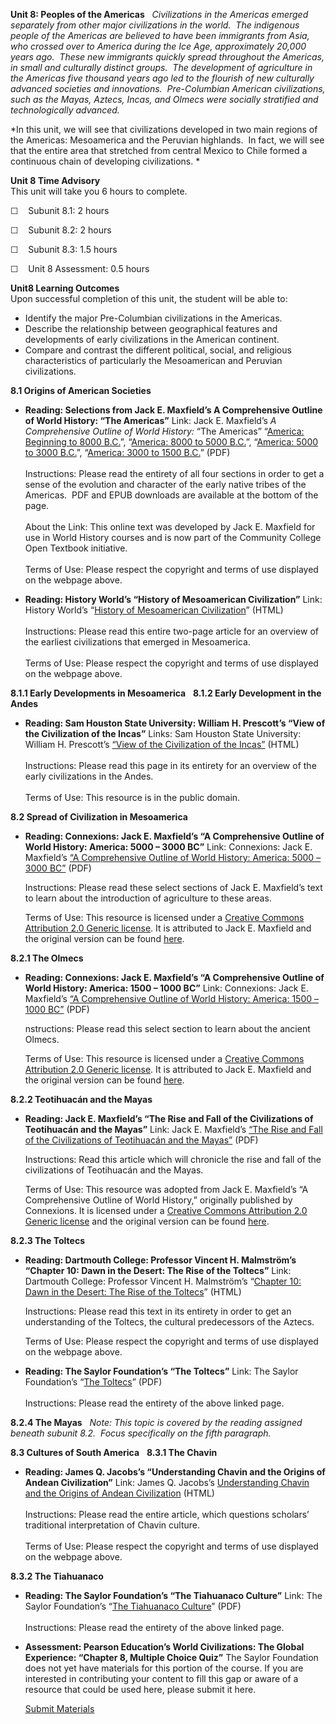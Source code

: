 **Unit 8: Peoples of the Americas** <span id="8"></span> 
*Civilizations in the Americas emerged separately from other major
civilizations in the world.  The indigenous people of the Americas are
believed to have been immigrants from Asia, who crossed over to America
during the Ice Age, approximately 20,000 years ago.  These new
immigrants quickly spread throughout the Americas, in small and
culturally distinct groups.  The development of agriculture in the
Americas five thousand years ago led to the flourish of new culturally
advanced societies and innovations.  Pre-Columbian American
civilizations, such as the Mayas, Aztecs, Incas, and Olmecs were
socially stratified and technologically advanced.*  
  
 *In this unit, we will see that civilizations developed in two main
regions of the Americas: Mesoamerica and the Peruvian highlands.  In
fact, we will see that the entire area that stretched from central
Mexico to Chile formed a continuous chain of developing civilizations. *

**Unit 8 Time Advisory**  
This unit will take you 6 hours to complete.  
  
 ☐    Subunit 8.1: 2 hours  
  
 ☐    Subunit 8.2: 2 hours  
  
 ☐    Subunit 8.3: 1.5 hours  
  
 ☐    Unit 8 Assessment: 0.5 hours

**Unit8 Learning Outcomes**  
Upon successful completion of this unit, the student will be able to:
-   Identify the major Pre-Columbian civilizations in the Americas.
-   Describe the relationship between geographical features and
    developments of early civilizations in the American continent.
-   Compare and contrast the different political, social, and religious
    characteristics of particularly the Mesoamerican and Peruvian
    civilizations.

**8.1 Origins of American Societies** <span id="8.1"></span> 
-   **Reading: Selections from Jack E. Maxfield’s A Comprehensive
    Outline of World History: “The Americas”**
    Link: Jack E. Maxfield’s *A Comprehensive Outline of World History:*
    “The Americas” “[America: Beginning to 8000
    B.C.](https://resources.saylor.org/wwwresources/archived/site/wp-content/uploads/2011/09/America_-Beginning-to-8000-B.C..pdf)”,
    “[America: 8000 to 5000
    B.C.](https://resources.saylor.org/wwwresources/archived/site/wp-content/uploads/2011/09/America_-8000-to-5000-B.C..pdf)”,
    “[America: 5000 to 3000
    B.C.](https://resources.saylor.org/wwwresources/archived/site/wp-content/uploads/2011/09/America_-5000-to-3000-B.C..pdf)”,
    “[America: 3000 to 1500
    B.C.](https://resources.saylor.org/wwwresources/archived/site/wp-content/uploads/2011/09/America_-3000-to-1500-B.C..pdf)”
    (PDF)  
        
     Instructions: Please read the entirety of all four sections in
    order to get a sense of the evolution and character of the early
    native tribes of the Americas.  PDF and EPUB downloads are available
    at the bottom of the page.  
        
     About the Link: This online text was developed by Jack E. Maxfield
    for use in World History courses and is now part of the Community
    College Open Textbook initiative.  
        
     Terms of Use: Please respect the copyright and terms of use
    displayed on the webpage above.

-   **Reading: History World’s “History of Mesoamerican Civilization”**
    Link: History World’s “[History of Mesoamerican
    Civilization](http://www.historyworld.net/wrldhis/PlainTextHistories.asp?historyid=ab58)”
    (HTML)  
        
     Instructions: Please read this entire two-page article for an
    overview of the earliest civilizations that emerged in
    Mesoamerica.  
        
     Terms of Use: Please respect the copyright and terms of use
    displayed on the webpage above.

**8.1.1 Early Developments in Mesoamerica** <span id="8.1.1"></span> 
**8.1.2 Early Development in the Andes** <span id="8.1.2"></span> 
-   **Reading: Sam Houston State University: William H. Prescott’s “View
    of the Civilization of the Incas”**
    Links: Sam Houston State University: William H. Prescott’s [“View of
    the Civilization of the
    Incas”](http://resources.saylor.org.s3.amazonaws.com/HIST/HIST101/HIST101-8.1.2-ViewOfTheCivilizationOfTheIncas-PD_files/HIST101-8.1.2-ViewOfTheCivilizationOfTheIncas-PD.htm)
    (HTML)  
        
     Instructions: Please read this page in its entirety for an overview
    of the early civilizations in the Andes.  
        
     Terms of Use: This resource is in the public domain.

**8.2 Spread of Civilization in Mesoamerica** <span id="8.2"></span> 
-   **Reading: Connexions: Jack E. Maxfield’s “A Comprehensive Outline
    of World History: America: 5000 – 3000 BC”**
    Link: Connexions: Jack E. Maxfield’s [“A Comprehensive Outline of
    World History: America: 5000 – 3000
    BC”](https://resources.saylor.org/wwwresources/archived/site/wp-content/uploads/2013/05/HIST101-8.2-America5000to3000BC.pdf) (PDF)   
      
     Instructions: Please read these select sections of Jack E.
    Maxfield’s text to learn about the introduction of agriculture to
    these areas.  
      
     Terms of Use: This resource is licensed under a [Creative Commons
    Attribution 2.0 Generic
    license](http://creativecommons.org/licenses/by/2.0/). It is
    attributed to Jack E. Maxfield and the original version can be found
    [here](http://cnx.org/content/m17782/latest/).

**8.2.1 The Olmecs** <span id="8.2.1"></span> 
-   **Reading: Connexions: Jack E. Maxfield’s “A Comprehensive Outline
    of World History: America: 1500 – 1000 BC”**
    Link: Connexions: Jack E. Maxfield’s [“A Comprehensive Outline of
    World History: America: 1500 – 1000
    BC”](https://resources.saylor.org/wwwresources/archived/site/wp-content/uploads/2013/05/HIST101-8.2.1-America1500to1000BC1.pdf) (PDF)  
      
     nstructions: Please read this select section to learn about the
    ancient Olmecs.  
      
     Terms of Use: This resource is licensed under a [Creative Commons
    Attribution 2.0 Generic
    license](http://creativecommons.org/licenses/by/2.0/). It is
    attributed to Jack E. Maxfield and the original version can be found
    [here](http://cnx.org/content/m17780/latest/).

**8.2.2 Teotihuacán and the Mayas** <span id="8.2.2"></span> 
-   **Reading: Jack E. Maxfield’s “The Rise and Fall of the
    Civilizations of Teotihuacán and the Mayas”**
    Link: Jack E. Maxfield’s [“The Rise and Fall of the Civilizations of
    Teotihuacán and the
    Mayas”](https://resources.saylor.org/wwwresources/archived/site/wp-content/uploads/2013/05/HIST101-8.2.2-TeotihuacanandtheMayas.pdf) (PDF)  
      
     Instructions: Read this article which will chronicle the rise and
    fall of the civilizations of Teotihuacán and the Mayas.  
      
     Terms of Use: This resource was adopted from Jack E. Maxfield’s “A
    Comprehensive Outline of World History,” originally published by
    Connexions. It is licensed under a [Creative Commons Attribution 2.0
    Generic license](http://creativecommons.org/licenses/by/2.0/) and
    the original version can be found
    [here](http://cnx.org/content/col10597/1.2).

**8.2.3 The Toltecs** <span id="8.2.3"></span> 
-   **Reading: Dartmouth College: Professor Vincent H. Malmström’s
    “Chapter 10: Dawn in the Desert: The Rise of the Toltecs”**
    Link: Dartmouth College: Professor Vincent H. Malmström’s “[Chapter
    10: Dawn in the Desert: The Rise of the
    Toltecs](http://www.dartmouth.edu/%7Eizapa/CS-MM-Chap.%2010.htm)”
    (HTML)  
      
     Instructions: Please read this text in its entirety in order to get
    an understanding of the Toltecs, the cultural predecessors of the
    Aztecs.  
      
     Terms of Use: Please respect the copyright and terms of use
    displayed on the webpage above.

-   **Reading: The Saylor Foundation’s “The Toltecs”**
    Link: The Saylor Foundation’s “[The
    Toltecs](https://resources.saylor.org/wwwresources/archived/site/wp-content/uploads/2012/10/HIST101-Subunit-8.2.3-Toltecs-FINAL.pdf)”
    (PDF)  
        
     Instructions: Please read the entirety of the above linked page.

**8.2.4 The Mayas** <span id="8.2.4"></span> 
*Note: This* *topic is covered by the reading assigned beneath subunit*
*8.2.  Focus specifically on the* *fifth paragraph.*

**8.3 Cultures of South America** <span id="8.3"></span> 
**8.3.1 The Chavin** <span id="8.3.1"></span> 
-   **Reading: James Q. Jacobs’s “Understanding Chavin and the Origins
    of Andean Civilization”**
    Link: James Q. Jacobs’s [Understanding Chavin and the Origins of
    Andean Civilization](http://www.jqjacobs.net/andes/chavin.html)
    (HTML)  
        
     Instructions: Please read the entire article, which questions
    scholars’ traditional interpretation of Chavin culture.  
        
     Terms of Use: Please respect the copyright and terms of use
    displayed on the webpage above.

**8.3.2 The Tiahuanaco** <span id="8.3.2"></span> 
-   **Reading: The Saylor Foundation’s “The Tiahuanaco Culture”**
    Link: The Saylor Foundation’s “[The Tiahuanaco
    Culture](https://resources.saylor.org/wwwresources/archived/site/wp-content/uploads/2012/10/HIST101-Subunit-8.3.2-Tiahuanaco-Final.pdf)”
    (PDF)  
        
     Instructions: Please read the entirety of the above linked page.

-   **Assessment: Pearson Education’s World Civilizations: The Global
    Experience: “Chapter 8, Multiple Choice Quiz”**
    The Saylor Foundation does not yet have materials for this portion
    of the course. If you are interested in contributing your content to
    fill this gap or aware of a resource that could be used here, please
    submit it here.

    [Submit Materials](/contribute/)


